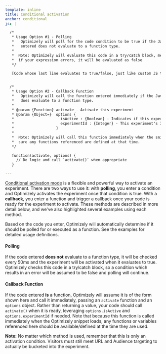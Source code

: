 ```yaml
---
template: inline
title: Conditional activation
anchor: conditional
js: |

  /*
   * Usage Option #1 - Polling
   *   Optimizely will poll for the code condition to be true if the JavaScript
   *   entered does not evaluate to a function type.
   *
   *  Note: Optimizely will evaluate this code in a try/catch block, meaning
   *  if your expression errors, it will be evaluated as false
   */

   [Code whose last line evaluates to true/false, just like custom JS targeting]


  /*
   * Usage Option #2 - Callback Function
   *   Optimizely will call the function entered immediately if the JavaScript entered
   *   does evaluate to a function type.
   *
   * @param {Function} activate - Activate this experiment
   * @param {Object=}  options {
   *                     isActive : {Boolean} - Indicates if this experiment is active
   *                     experimentId : {Integer} - This experiment's Id
   *                   }
   *
   *  Note: Optimizely will call this function immediately when the snippet loads, so make
   *  sure any functions referenced are defined at that time.
   */

   function(activate, options) {
     // Do logic and call `activate()` when appropriate
   }

---
```


[Conditional activation mode](https://help.optimizely.com/hc/en-us/articles/200040225-Activation-Mode-Activating-an-experiment-dynamically-after-a-page-has-loaded#conditional) is a flexible and powerful way to activate an experiment. There are two ways to use it: with **polling**, you enter a condition and Optimizely activates the experiment once that condition is true. With a **callback**, you enter a function and trigger a callback once your code is ready for the experiment to activate. These methods are described in more detail below, and we've also highlighted several examples using each method.

Based on the code you enter, Optimizely will automatically determine if it should be polled for or executed as a function. See the examples for detailed usage definitions.

#### Polling
If the code entered **does not** evaluate to a function type, it will be checked every 50ms and the experiment will be activated when it evaluates to true. Optimizely checks this code in a try/catch block, so a condition which results in an error will be assumed to be false and polling will continue.

#### Callback Function
If the code entered **is** a function, Optimizely will assume it is of the form shown here and call it immediately, passing an `activate` function and an `options` object. Rather than returning a value, your code should call `activate()` when it is ready, leveraging `options.isActive` and `options.experimentId` if needed. Note that because this function is called immediately when the Optimizely snippet loads, any functions or variables referenced here should be available/defined at the time they are used.

**Note:** No matter which method is used, remember that this is only an activation condition. Visitors must still meet URL and Audience targeting to actually be bucketed into the experiment.
